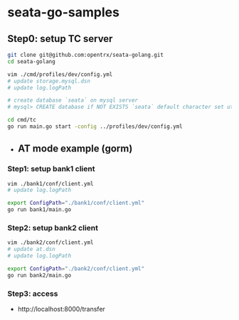 # seata-go-samples

## Step0: setup TC server
```bash
git clone git@github.com:opentrx/seata-golang.git
cd seata-golang

vim ./cmd/profiles/dev/config.yml
# update storage.mysql.dsn
# update log.logPath

# create database `seata` on mysql server
# mysql> CREATE database if NOT EXISTS `seata` default character set utf8mb4 collate utf8mb4_unicode_ci;

cd cmd/tc
go run main.go start -config ../profiles/dev/config.yml
```

- ## AT mode example (gorm)
### Step1: setup bank1 client
```bash
vim ./bank1/conf/client.yml
# update log.logPath

export ConfigPath="./bank1/conf/client.yml"
go run bank1/main.go
```

### Step2: setup bank2 client
```bash
vim ./bank2/conf/client.yml
# update at.dsn
# update log.logPath

export ConfigPath="./bank2/conf/client.yml"
go run bank2/main.go
```

### Step3: access
- http://localhost:8000/transfer
